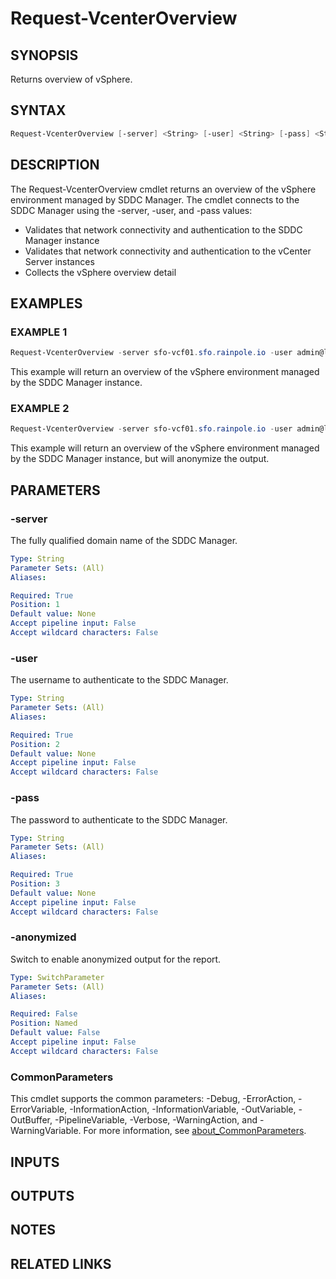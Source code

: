# Request-VcenterOverview

## SYNOPSIS

Returns overview of vSphere.

## SYNTAX

```powershell
Request-VcenterOverview [-server] <String> [-user] <String> [-pass] <String> [-anonymized] [<CommonParameters>]
```

## DESCRIPTION

The Request-VcenterOverview cmdlet returns an overview of the vSphere environment managed by SDDC Manager.
The cmdlet connects to the SDDC Manager using the -server, -user, and -pass values:

- Validates that network connectivity and authentication to the SDDC Manager instance
- Validates that network connectivity and authentication to the vCenter Server instances
- Collects the vSphere overview detail

## EXAMPLES

### EXAMPLE 1

```powershell
Request-VcenterOverview -server sfo-vcf01.sfo.rainpole.io -user admin@local -pass VMw@re1!VMw@re1!
```

This example will return an overview of the vSphere environment managed by the SDDC Manager instance.

### EXAMPLE 2

```powershell
Request-VcenterOverview -server sfo-vcf01.sfo.rainpole.io -user admin@local -pass VMw@re1!VMw@re1! -aanonymized
```

This example will return an overview of the vSphere environment managed by the SDDC Manager instance, but will anonymize the output.

## PARAMETERS

### -server

The fully qualified domain name of the SDDC Manager.

```yaml
Type: String
Parameter Sets: (All)
Aliases:

Required: True
Position: 1
Default value: None
Accept pipeline input: False
Accept wildcard characters: False
```

### -user

The username to authenticate to the SDDC Manager.

```yaml
Type: String
Parameter Sets: (All)
Aliases:

Required: True
Position: 2
Default value: None
Accept pipeline input: False
Accept wildcard characters: False
```

### -pass

The password to authenticate to the SDDC Manager.

```yaml
Type: String
Parameter Sets: (All)
Aliases:

Required: True
Position: 3
Default value: None
Accept pipeline input: False
Accept wildcard characters: False
```

### -anonymized

Switch to enable anonymized output for the report.

```yaml
Type: SwitchParameter
Parameter Sets: (All)
Aliases:

Required: False
Position: Named
Default value: False
Accept pipeline input: False
Accept wildcard characters: False
```

### CommonParameters

This cmdlet supports the common parameters: -Debug, -ErrorAction, -ErrorVariable, -InformationAction, -InformationVariable, -OutVariable, -OutBuffer, -PipelineVariable, -Verbose, -WarningAction, and -WarningVariable. For more information, see [about_CommonParameters](http://go.microsoft.com/fwlink/?LinkID=113216).

## INPUTS

## OUTPUTS

## NOTES

## RELATED LINKS
